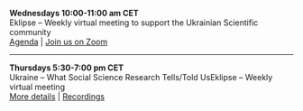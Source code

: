 
**Wednesdays 10:00-11:00 am CET**<br>
Eklipse – Weekly virtual meeting to support the Ukrainian Scientific community<br>
<a target="_blank" href="https://docs.google.com/document/d/1Uv418ekN4rp08JN2XSoqagdA9cgl7ykSWR8_EMhsVH4/edit#">Agenda</a> | 
<a target="_blank" href="https://us02web.zoom.us/j/86116748951?pwd=UnQrZ2YzWDJra1QrNGljQ09tbzhHdz09">Join us on Zoom</a>

----

**Thursdays 5:30-7:00 pm CET**<br>
Ukraine – What Social Science Research Tells/Told UsEklipse – Weekly virtual meeting<br>
<a target="_blank" href="https://www.zois-berlin.de/veranstaltungen/ukraine-what-social-science-research-tells/told-us">More details</a> | 
<a target="_blank" href="https://www.zois-berlin.de/mediathek/zois-lecture-series-ukraine">Recordings</a>


